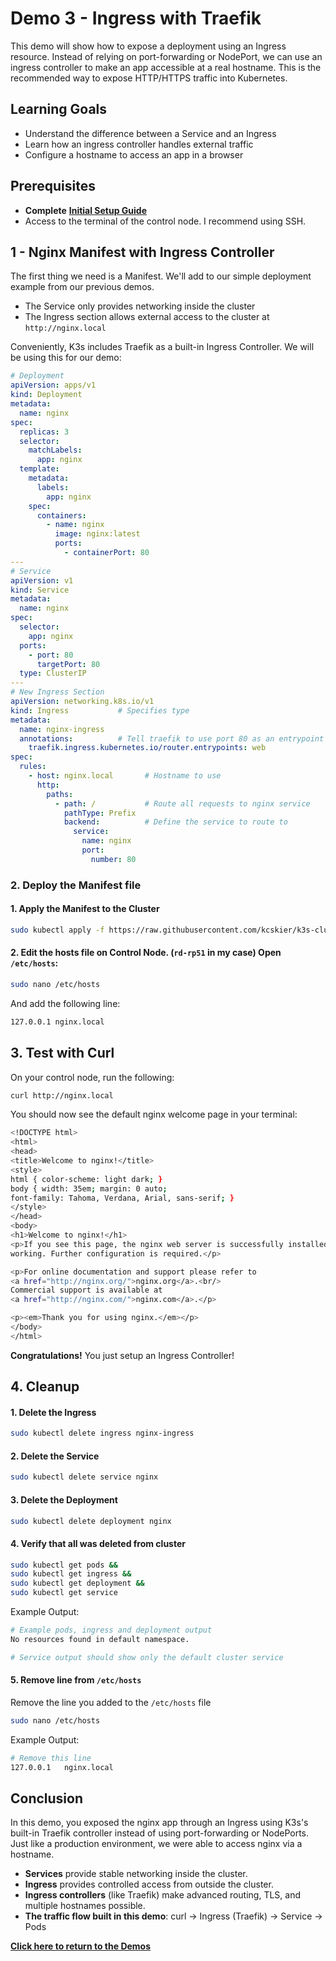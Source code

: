 # Demo 3 - Ingress with Traefik

This demo will show how to expose a deployment using an Ingress resource. Instead of relying on port-forwarding or NodePort, we can use an ingress controller to make an app accessible at a real hostname. This is the recommended way to expose HTTP/HTTPS traffic into Kubernetes.

## Learning Goals

- Understand the difference between a Service and an Ingress
- Learn how an ingress controller handles external traffic
- Configure a hostname to access an app in a browser

## Prerequisites

- **Complete** [**Initial Setup Guide**](../00-initial-setup/initial-setup.md)
- Access to the terminal of the control node. I recommend using SSH.

## 1 - Nginx Manifest with Ingress Controller

The first thing we need is a Manifest. We'll add to our simple deployment example from our previous demos.

- The Service only provides networking inside the cluster
- The Ingress section allows external access to the cluster at `http://nginx.local`

Conveniently, K3s includes Traefik as a built-in Ingress Controller. We will be using this for our demo:

```yaml
# Deployment
apiVersion: apps/v1
kind: Deployment
metadata:
  name: nginx
spec:
  replicas: 3
  selector:
    matchLabels:
      app: nginx
  template:
    metadata:
      labels:
        app: nginx
    spec:
      containers:
        - name: nginx
          image: nginx:latest
          ports:
            - containerPort: 80
---
# Service
apiVersion: v1
kind: Service
metadata:
  name: nginx
spec:
  selector:
    app: nginx
  ports:
    - port: 80
      targetPort: 80
  type: ClusterIP
---
# New Ingress Section
apiVersion: networking.k8s.io/v1
kind: Ingress           # Specifies type
metadata:
  name: nginx-ingress
  annotations:          # Tell traefik to use port 80 as an entrypoint
    traefik.ingress.kubernetes.io/router.entrypoints: web
spec:
  rules:
    - host: nginx.local       # Hostname to use
      http:
        paths:
          - path: /           # Route all requests to nginx service
            pathType: Prefix
            backend:          # Define the service to route to
              service:
                name: nginx
                port:
                  number: 80

```

### 2. Deploy the Manifest file

#### 1. Apply the Manifest to the Cluster

```bash
sudo kubectl apply -f https://raw.githubusercontent.com/kcskier/k3s-cluster-demo/refs/heads/main/manifests/demo/30-ingress_example.yaml
```

#### 2. Edit the hosts file on Control Node. (`rd-rp51` in my case) Open `/etc/hosts`:

```bash
sudo nano /etc/hosts
```

And add the following line:
```bash
127.0.0.1 nginx.local
```

## 3. Test with Curl

On your control node, run the following:

```bash
curl http://nginx.local
```

You should now see the default nginx welcome page in your terminal:

```bash
<!DOCTYPE html>
<html>
<head>
<title>Welcome to nginx!</title>
<style>
html { color-scheme: light dark; }
body { width: 35em; margin: 0 auto;
font-family: Tahoma, Verdana, Arial, sans-serif; }
</style>
</head>
<body>
<h1>Welcome to nginx!</h1>
<p>If you see this page, the nginx web server is successfully installed and
working. Further configuration is required.</p>

<p>For online documentation and support please refer to
<a href="http://nginx.org/">nginx.org</a>.<br/>
Commercial support is available at
<a href="http://nginx.com/">nginx.com</a>.</p>

<p><em>Thank you for using nginx.</em></p>
</body>
</html>
```

**Congratulations!** You just setup an Ingress Controller!

## 4. Cleanup

#### 1. Delete the Ingress
```bash
sudo kubectl delete ingress nginx-ingress
```

#### 2. Delete the Service
```bash
sudo kubectl delete service nginx
```

#### 3. Delete the Deployment
```bash
sudo kubectl delete deployment nginx
```

#### 4. Verify that all was deleted from cluster
```bash
sudo kubectl get pods &&
sudo kubectl get ingress &&
sudo kubectl get deployment &&
sudo kubectl get service
```

Example Output:
```bash
# Example pods, ingress and deployment output
No resources found in default namespace.

# Service output should show only the default cluster service
```

#### 5. Remove line from `/etc/hosts`
Remove the line you added to the `/etc/hosts` file

```bash
sudo nano /etc/hosts
```

Example Output:
```bash
# Remove this line
127.0.0.1   nginx.local
```

## Conclusion

In this demo, you exposed the nginx app through an Ingress using K3s's built-in Traefik controller instead of using port-forwarding or NodePorts. Just like a production environment, we were able to access nginx via a hostname.

- **Services** provide stable networking inside the cluster.
- **Ingress** provides controlled access from outside the cluster.
- **Ingress controllers** (like Traefik) make advanced routing, TLS, and multiple hostnames possible.
- **The traffic flow built in this demo**: curl → Ingress (Traefik) → Service → Pods

[**Click here to return to the Demos**](../README.md#demos)